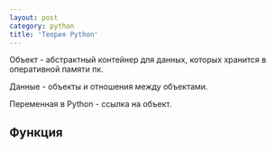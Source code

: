 ```yaml
---
layout: post
category: python
title: 'Теория Python'
---
```


Объект - абстрактный контейнер для данных, которых хранится в оперативной памяти пк.

Данные - объекты и отношения между объектами.

Переменная в Python - ссылка на объект.

## Функция


